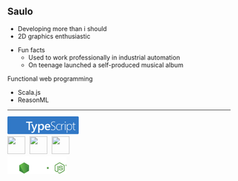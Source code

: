 ## Saulo

- Developing more than i should
- 2D graphics enthusiastic 

* Fun facts
  - Used to work professionally in industrial automation
  - On teenage launched a self-produced musical album

Functional web programming
  * Scala.js
  * ReasonML
  
<hr />

<div style="display: flex; flex-direction: column; align-items:flex-start; gap: 5px;">
  <img height="40" src="./asset/typescript.svg" />

  <div style="display: flex; align-items: center; gap: 10px;">
    <img width="40" height="40" src="https://cdn.jsdelivr.net/gh/devicons/devicon@latest/icons/vuejs/vuejs-original-wordmark.svg" />
    <img width="40" height="40" src="https://cdn.jsdelivr.net/gh/devicons/devicon@latest/icons/react/react-original-wordmark.svg" />
    <img width="40" height="40" src="https://cdn.jsdelivr.net/gh/devicons/devicon@latest/icons/svelte/svelte-original.svg" />
  </div>

  <img height="40" src="./asset/nodejs.svg" />
</p>
